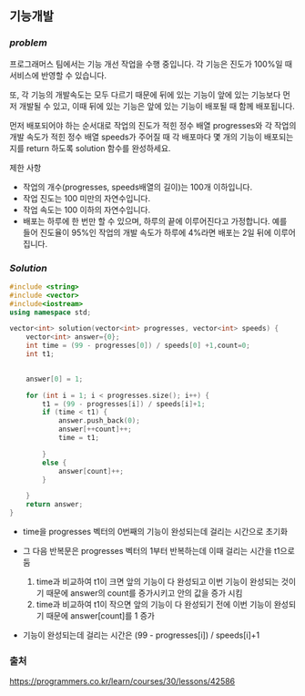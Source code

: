 ## 기능개발


### ***problem***
프로그래머스 팀에서는 기능 개선 작업을 수행 중입니다. 각 기능은 진도가 100%일 때 서비스에 반영할 수 있습니다.

또, 각 기능의 개발속도는 모두 다르기 때문에 뒤에 있는 기능이 앞에 있는 기능보다 먼저 개발될 수 있고, 이때 뒤에 있는 기능은 앞에 있는 기능이 배포될 때 함께 배포됩니다.

먼저 배포되어야 하는 순서대로 작업의 진도가 적힌 정수 배열 progresses와 각 작업의 개발 속도가 적힌 정수 배열 speeds가 주어질 때 각 배포마다 몇 개의 기능이 배포되는지를 return 하도록 solution 함수를 완성하세요.

제한 사항
- 작업의 개수(progresses, speeds배열의 길이)는 100개 이하입니다.
- 작업 진도는 100 미만의 자연수입니다.
- 작업 속도는 100 이하의 자연수입니다.
- 배포는 하루에 한 번만 할 수 있으며, 하루의 끝에 이루어진다고 가정합니다. 예를 들어 진도율이 95%인 작업의 개발 속도가 하루에 4%라면 배포는 2일 뒤에 이루어집니다.


### ***Solution***

```c++
#include <string>
#include <vector>
#include<iostream>
using namespace std;

vector<int> solution(vector<int> progresses, vector<int> speeds) {
    vector<int> answer={0};
    int time = (99 - progresses[0]) / speeds[0] +1,count=0;
    int t1;
    

    answer[0] = 1;

    for (int i = 1; i < progresses.size(); i++) {
        t1 = (99 - progresses[i]) / speeds[i]+1;
        if (time < t1) {
            answer.push_back(0);
            answer[++count]++;
            time = t1;

        }
        else {
            answer[count]++;
        }

    }
    return answer;
}

```

- time을 progresses 벡터의 0번째의 기능이 완성되는데 걸리는 시간으로 초기화
- 그 다음 반복문은  progresses 벡터의 1부터 반복하는데 이때 걸리는 시간을 t1으로 둠
    1. time과 비교하여 t1이 크면 앞의 기능이 다 완성되고 이번 기능이 완성되는 것이기 때문에 answer의 count를 증가시키고 안의 값을 증가 시킴
    2. time과 비교하여 t1이 작으면 앞의 기능이 다 완성되기 전에 이번 기능이 완성되기 때문에 answer[count]를 1 증가

- 기능이 완성되는데 걸리는 시간은 (99 - progresses[i]) / speeds[i]+1

### 출처
https://programmers.co.kr/learn/courses/30/lessons/42586